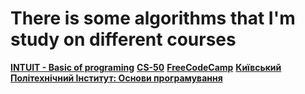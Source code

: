 There is some algorithms that I'm study on different courses
============================================================
**[INTUIT -  Basic of programing](http://www.intuit.ru/studies/courses/2193/67/info)**
**[CS-50](https://courses.edx.org/courses/course-v1:HarvardX+CS50+X/course/)**
**[FreeCodeCamp](https://medium.freecodecamp.org/10-common-data-structures-explained-with-videos-exercises-aaff6c06fb2b)**
**[Київський Політехнічний Інститут: Основи програмування](https://edx.prometheus.org.ua/courses/KPI/Programming101/2015_T1/courseware/)**
